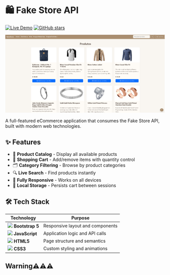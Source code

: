 # 🛍️ Fake Store API

[![Live Demo](https://img.shields.io/badge/Demo-Live%20Site-brightgreen?style=for-the-badge)](https://icarox52.github.io/fakeStoreApi/)
[![GitHub stars](https://img.shields.io/github/stars/Icarox52/fakeStoreApi?style=for-the-badge)](https://github.com/Icarox52/fakeStoreApi/stargazers)

<a href="https://icarox52.github.io/fakeStoreApi/"><img src="https://github.com/Icarox52/fakeStoreApi/blob/main/imagensreadme/fake.png"/></a>

A full-featured eCommerce application that consumes the Fake Store API, built with modern web technologies.

## ✨ Features

- 🏪 **Product Catalog** - Display all available products
- 🛒 **Shopping Cart** - Add/remove items with quantity control
- 🗂️ **Category Filtering** - Browse by product categories
- 🔍 **Live Search** - Find products instantly
- 📱 **Fully Responsive** - Works on all devices
- 💾 **Local Storage** - Persists cart between sessions

## 🛠️ Tech Stack

| Technology | Purpose |
|------------|---------|
| <img src="https://cdn.jsdelivr.net/gh/devicons/devicon/icons/bootstrap/bootstrap-original.svg" width="20"/> **Bootstrap 5** | Responsive layout and components |
| <img src="https://cdn.jsdelivr.net/gh/devicons/devicon/icons/javascript/javascript-original.svg" width="20"/> **JavaScript** | Application logic and API calls |
| <img src="https://cdn.jsdelivr.net/gh/devicons/devicon/icons/html5/html5-original.svg" width="20"/> **HTML5** | Page structure and semantics |
| <img src="https://cdn.jsdelivr.net/gh/devicons/devicon/icons/css3/css3-original.svg" width="20"/> **CSS3** | Custom styling and animations |


## Warning⚠️⚠️⚠️

